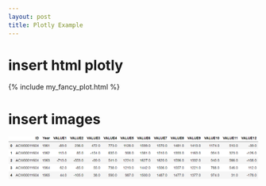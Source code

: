 ```yaml
---
layout: post
title: Plotly Example
---
```


# insert html plotly
{% include my_fancy_plot.html %}

# insert images

![1raw.png](\images\1raw.png)
